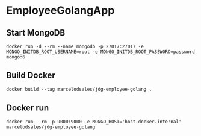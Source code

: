 # EmployeeGolangApp

## Start MongoDB
```
docker run -d --rm --name mongodb -p 27017:27017 -e MONGO_INITDB_ROOT_USERNAME=root -e MONGO_INITDB_ROOT_PASSWORD=password mongo:6
```

## Build Docker
```
docker build --tag marcelodsales/jdg-employee-golang .
```
## Docker run
```
docker run --rm -p 9000:9000 -e MONGO_HOST='host.docker.internal' marcelodsales/jdg-employee-golang
```